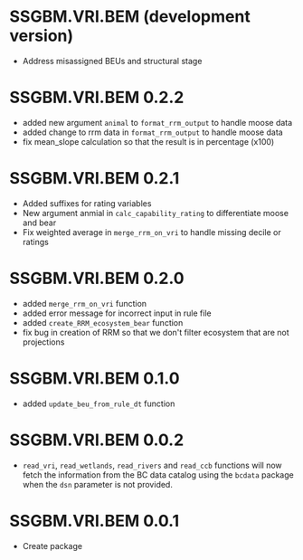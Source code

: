 # SSGBM.VRI.BEM (development version)

* Address misassigned BEUs and structural stage 

# SSGBM.VRI.BEM 0.2.2

* added new argument `animal` to  `format_rrm_output` to handle moose data
* added change to rrm data in  `format_rrm_output` to handle moose data
* fix mean_slope calculation so that the result is in percentage (x100)


# SSGBM.VRI.BEM 0.2.1

* Added suffixes for rating variables
* New argument anmial in `calc_capability_rating` to differentiate moose and bear
* Fix weighted average in `merge_rrm_on_vri` to handle missing decile or ratings


# SSGBM.VRI.BEM 0.2.0

* added `merge_rrm_on_vri` function
* added error message for incorrect input in rule file
* added `create_RRM_ecosystem_bear` function
* fix bug in creation of RRM so that we don't filter ecosystem that are not projections

# SSGBM.VRI.BEM 0.1.0

* added `update_beu_from_rule_dt` function

# SSGBM.VRI.BEM 0.0.2

* `read_vri`, `read_wetlands`, `read_rivers` and `read_ccb` functions will now fetch the information from the BC data catalog using the `bcdata` package when the `dsn` parameter is not provided. 

# SSGBM.VRI.BEM 0.0.1

* Create package
